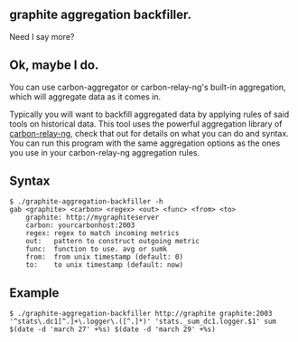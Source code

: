 ## graphite aggregation backfiller.
Need I say more?

## Ok, maybe I do.
You can use carbon-aggregator or carbon-relay-ng's built-in aggregation, which will aggregate data as it comes in.

Typically you will want to backfill aggregated data by applying rules of said tools on historical data.
This tool uses the powerful aggregation library of [carbon-relay-ng](https://github.com/graphite-ng/carbon-relay-ng),
check that out for details on what you can do and syntax.
You can run this program with the same aggregation options as the ones you use in your carbon-relay-ng aggregation rules.

## Syntax

    $ ./graphite-aggregation-backfiller -h
    gab <graphite> <carbon> <regex> <out> <func> <from> <to>
        graphite: http://mygraphiteserver
        carbon: yourcarbonhost:2003
        regex: regex to match incoming metrics
        out:   pattern to construct outgoing metric
        func:  function to use. avg or sumk
        from:  from unix timestamp (default: 0)
        to:    to unix timestamp (default: now)

## Example

    $ ./graphite-aggregation-backfiller http://graphite graphite:2003 '^stats\.dc1[^.]+\.logger\.([^.]*)' 'stats._sum_dc1.logger.$1' sum $(date -d 'march 27' +%s) $(date -d 'march 29' +%s)


